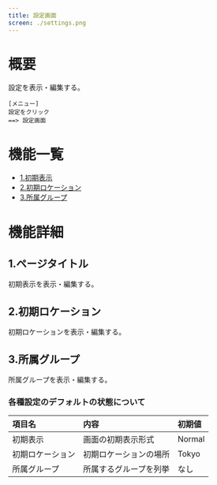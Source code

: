 ```yaml
---
title: 設定画面
screen: ./settings.png
---
```


# 概要

設定を表示・編集する。

```uiflows
[メニュー]
設定をクリック
==> 設定画面
```

# 機能一覧

-   [1.初期表示](#1.初期表示)
-   [2.初期ロケーション](#2.初期ロケーション)
-   [3.所属グループ](#3.所属グループ)

# 機能詳細

## 1.ページタイトル

初期表示を表示・編集する。

## 2.初期ロケーション

初期ロケーションを表示・編集する。

## 3.所属グループ

所属グループを表示・編集する。

### 各種設定のデフォルトの状態について

| 項目名           | 内容                   | 初期値 |
| :--------------- | :--------------------- | :----- |
| 初期表示         | 画面の初期表示形式     | Normal |
| 初期ロケーション | 初期ロケーションの場所 | Tokyo  |
| 所属グループ     | 所属するグループを列挙 | なし   |
